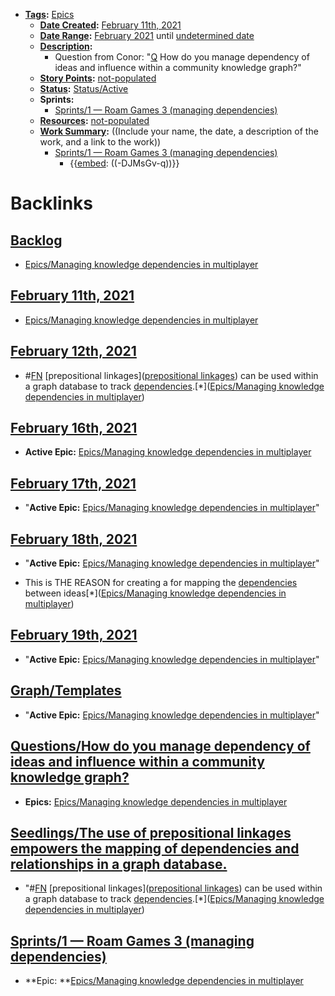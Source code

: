 - **[Tags](<../Tags.md>):** [Epics](<../Epics.md>)
    - **[Date Created](<../Date Created.md>):** [February 11th, 2021](<../February 11th, 2021.md>)
    - **[Date Range](<../Date Range.md>):** [February 2021](<../February 2021.md>) until [undetermined date](<../undetermined date.md>)
    - **[Description](<../Description.md>):**
        - Question from Conor: "[Q](<../Q.md>) How do you manage dependency of ideas and influence within a community knowledge graph?"
    - **[Story Points](<../Story Points.md>):** [not-populated](<../not-populated.md>)
    - **[Status](<../Status.md>):** [Status/Active](<../Status/Active.md>)
    - **Sprints:**
        - [Sprints/1 — Roam Games 3 (managing dependencies)](<../Sprints/1 — Roam Games 3 (managing dependencies).md>)
    - **[Resources](<../Resources.md>):** [not-populated](<../not-populated.md>)
    - **[Work Summary](<../Work Summary.md>):**  ((Include your name, the date, a description of the work, and a link to the work))
        - [Sprints/1 — Roam Games 3 (managing dependencies)](<../Sprints/1 — Roam Games 3 (managing dependencies).md>)
            - {{[embed](<../embed.md>): ((-DJMsGv-q))}}

# Backlinks
## [Backlog](<Backlog.md>)
- [Epics/Managing knowledge dependencies in multiplayer](<../Epics/Managing knowledge dependencies in multiplayer.md>)

## [February 11th, 2021](<February 11th, 2021.md>)
- [Epics/Managing knowledge dependencies in multiplayer](<../Epics/Managing knowledge dependencies in multiplayer.md>)

## [February 12th, 2021](<February 12th, 2021.md>)
- #[FN](<../FN.md>) [prepositional linkages]([prepositional linkages](<../prepositional linkages.md>)) can be used within a graph database to track [dependencies](<../dependencies.md>).[*]([Epics/Managing knowledge dependencies in multiplayer](<../Epics/Managing knowledge dependencies in multiplayer.md>))

## [February 16th, 2021](<February 16th, 2021.md>)
- **Active Epic:** [Epics/Managing knowledge dependencies in multiplayer](<../Epics/Managing knowledge dependencies in multiplayer.md>)

## [February 17th, 2021](<February 17th, 2021.md>)
- "**Active Epic:** [Epics/Managing knowledge dependencies in multiplayer](<../Epics/Managing knowledge dependencies in multiplayer.md>)"

## [February 18th, 2021](<February 18th, 2021.md>)
- "**Active Epic:** [Epics/Managing knowledge dependencies in multiplayer](<../Epics/Managing knowledge dependencies in multiplayer.md>)"

- This is THE REASON for creating a for mapping the [dependencies](<../dependencies.md>) between ideas[*]([Epics/Managing knowledge dependencies in multiplayer](<../Epics/Managing knowledge dependencies in multiplayer.md>))

## [February 19th, 2021](<February 19th, 2021.md>)
- "**Active Epic:** [Epics/Managing knowledge dependencies in multiplayer](<../Epics/Managing knowledge dependencies in multiplayer.md>)"

## [Graph/Templates](<Graph/Templates.md>)
- "**Active Epic:** [Epics/Managing knowledge dependencies in multiplayer](<../Epics/Managing knowledge dependencies in multiplayer.md>)"

## [Questions/How do you manage dependency of ideas and influence within a community knowledge graph?](<Questions/How do you manage dependency of ideas and influence within a community knowledge graph?.md>)
- **Epics:** [Epics/Managing knowledge dependencies in multiplayer](<../Epics/Managing knowledge dependencies in multiplayer.md>)

## [Seedlings/The use of prepositional linkages empowers the mapping of dependencies and relationships in a graph database.](<Seedlings/The use of prepositional linkages empowers the mapping of dependencies and relationships in a graph database..md>)
- "#[FN](<../FN.md>) [prepositional linkages]([prepositional linkages](<../prepositional linkages.md>)) can be used within a graph database to track [dependencies](<../dependencies.md>).[*]([Epics/Managing knowledge dependencies in multiplayer](<../Epics/Managing knowledge dependencies in multiplayer.md>))

## [Sprints/1 — Roam Games 3 (managing dependencies)](<Sprints/1 — Roam Games 3 (managing dependencies).md>)
- **Epic: **[Epics/Managing knowledge dependencies in multiplayer](<../Epics/Managing knowledge dependencies in multiplayer.md>)

